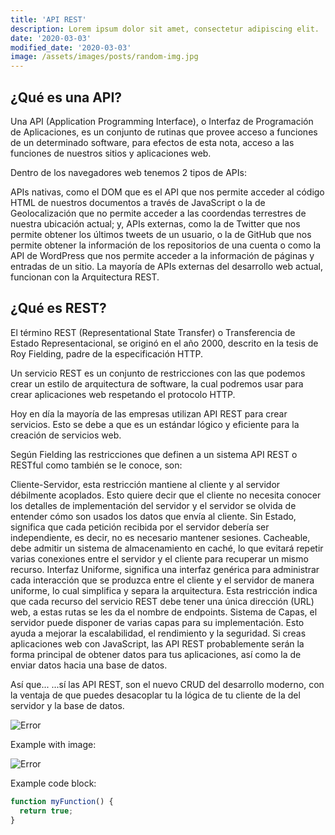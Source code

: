 ```yaml
---
title: 'API REST'
description: Lorem ipsum dolor sit amet, consectetur adipiscing elit.
date: '2020-03-03'
modified_date: '2020-03-03'
image: /assets/images/posts/random-img.jpg
---
```


## ¿Qué es una API?
Una API (Application Programming Interface), o Interfaz de Programación de Aplicaciones, es un conjunto de rutinas que provee acceso a funciones de un determinado software, para efectos de esta nota, acceso a las funciones de nuestros sitios y aplicaciones web.

Dentro de los navegadores web tenemos 2 tipos de APIs:

APIs nativas, como el DOM que es el API que nos permite acceder al código HTML de nuestros documentos a través de JavaScript o la de Geolocalización que no permite acceder a las coordendas terrestres de nuestra ubicación actual; y,
APIs externas, como la de Twitter que nos permite obtener los últimos tweets de un usuario, o la de GitHub que nos permite obtener la información de los repositorios de una cuenta o como la API de WordPress que nos permite acceder a la información de páginas y entradas de un sitio.
La mayoría de APIs externas del desarrollo web actual, funcionan con la Arquitectura REST.

## ¿Qué es REST?
El término REST (Representational State Transfer) o Transferencia de Estado Representacional, se originó en el año 2000, descrito en la tesis de Roy Fielding, padre de la especificación HTTP.

Un servicio REST es un conjunto de restricciones con las que podemos crear un estilo de arquitectura de software, la cual podremos usar para crear aplicaciones web respetando el protocolo HTTP.

Hoy en día la mayoría de las empresas utilizan API REST para crear servicios. Esto se debe a que es un estándar lógico y eficiente para la creación de servicios web.

Según Fielding las restricciones que definen a un sistema API REST o RESTful como también se le conoce, son:

Cliente-Servidor, esta restricción mantiene al cliente y al servidor débilmente acoplados. Esto quiere decir que el cliente no necesita conocer los detalles de implementación del servidor y el servidor se olvida de entender cómo son usados los datos que envía al cliente.
Sin Estado, significa que cada petición recibida por el servidor debería ser independiente, es decir, no es necesario mantener sesiones.
Cacheable, debe admitir un sistema de almacenamiento en caché, lo que evitará repetir varias conexiones entre el servidor y el cliente para recuperar un mismo recurso.
Interfaz Uniforme, significa una interfaz genérica para administrar cada interacción que se produzca entre el cliente y el servidor de manera uniforme, lo cual simplifica y separa la arquitectura. Esta restricción indica que cada recurso del servicio REST debe tener una única dirección (URL) web, a estas rutas se les da el nombre de endpoints.
Sistema de Capas, el servidor puede disponer de varias capas para su implementación. Esto ayuda a mejorar la escalabilidad, el rendimiento y la seguridad.
Si creas aplicaciones web con JavaScript, las API REST probablemente serán la forma principal de obtener datos para tus aplicaciones, así como la de enviar datos hacia una base de datos.

Así que... ...sí las API REST, son el nuevo CRUD del desarrollo moderno, con la ventaja de que puedes desacoplar tu la lógica de tu cliente de la del servidor y la base de datos.

![Error](@@baseUrl@@/assets/images/posts/crud.png)

Example with image:

![Error](@@baseUrl@@/assets/images/posts/error.png)

Example code block:

```js
function myFunction() {
  return true;
}
```
